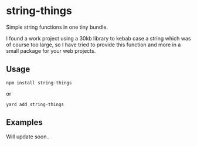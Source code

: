 # string-things

Simple string functions in one tiny bundle.

I found a work project using a 30kb library to kebab case a string which was of course too large, so I have tried to provide this function and more in a small package for your web projects.

## Usage

```
npm install string-things
```

or

```
yard add string-things
```

## Examples

Will update soon..
